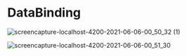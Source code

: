 # DataBinding

![screencapture-localhost-4200-2021-06-06-00_50_32 (1)](https://user-images.githubusercontent.com/80150887/120917269-2a611700-c663-11eb-8a9e-e2376664cdde.png)

![screencapture-localhost-4200-2021-06-06-00_51_30](https://user-images.githubusercontent.com/80150887/120917292-4ebcf380-c663-11eb-8985-c0931f9f8d46.png)



